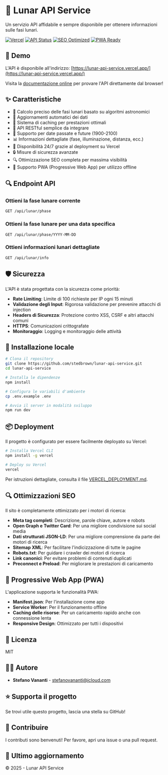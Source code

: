 # 🌙 Lunar API Service

Un servizio API affidabile e sempre disponibile per ottenere informazioni sulle fasi lunari.

[![Vercel](https://img.shields.io/badge/Powered%20by-Vercel-black?style=for-the-badge&logo=vercel)](https://vercel.com)
[![API Status](https://img.shields.io/badge/API-Online-success?style=for-the-badge)](https://lunar-api-service.vercel.app/)
[![SEO Optimized](https://img.shields.io/badge/SEO-Optimized-blue?style=for-the-badge)](https://lunar-api-service.vercel.app/)
[![PWA Ready](https://img.shields.io/badge/PWA-Ready-orange?style=for-the-badge)](https://lunar-api-service.vercel.app/)

## 🚀 Demo

L'API è disponibile all'indirizzo: [https://lunar-api-service.vercel.app/](https://lunar-api-service.vercel.app/)

Visita la [documentazione online](https://lunar-api-service.vercel.app/) per provare l'API direttamente dal browser!

## ✨ Caratteristiche

- 🌙 Calcolo preciso delle fasi lunari basato su algoritmi astronomici
- 🔄 Aggiornamenti automatici dei dati
- 💾 Sistema di caching per prestazioni ottimali
- 🔌 API RESTful semplice da integrare
- 📅 Supporto per date passate e future (1900-2100)
- 📊 Informazioni dettagliate (fase, illuminazione, distanza, ecc.)
- 🚀 Disponibilità 24/7 grazie al deployment su Vercel
- 🔒 Misure di sicurezza avanzate
- 🔍 Ottimizzazione SEO completa per massima visibilità
- 📱 Supporto PWA (Progressive Web App) per utilizzo offline

## 🔍 Endpoint API

### Ottieni la fase lunare corrente

```
GET /api/lunar/phase
```

### Ottieni la fase lunare per una data specifica

```
GET /api/lunar/phase/YYYY-MM-DD
```

### Ottieni informazioni lunari dettagliate

```
GET /api/lunar/info
```

## 🛡️ Sicurezza

L'API è stata progettata con la sicurezza come priorità:

- **Rate Limiting**: Limite di 100 richieste per IP ogni 15 minuti
- **Validazione degli Input**: Rigorosa validazione per prevenire attacchi di injection
- **Headers di Sicurezza**: Protezione contro XSS, CSRF e altri attacchi comuni
- **HTTPS**: Comunicazioni crittografate
- **Monitoraggio**: Logging e monitoraggio delle attività

## 🔧 Installazione locale

```bash
# Clona il repository
git clone https://github.com/stedbrown/lunar-api-service.git
cd lunar-api-service

# Installa le dipendenze
npm install

# Configura le variabili d'ambiente
cp .env.example .env

# Avvia il server in modalità sviluppo
npm run dev
```

## 📦 Deployment

Il progetto è configurato per essere facilmente deployato su Vercel:

```bash
# Installa Vercel CLI
npm install -g vercel

# Deploy su Vercel
vercel
```

Per istruzioni dettagliate, consulta il file [VERCEL_DEPLOYMENT.md](VERCEL_DEPLOYMENT.md).

## 🔍 Ottimizzazioni SEO

Il sito è completamente ottimizzato per i motori di ricerca:

- **Meta tag completi**: Descrizione, parole chiave, autore e robots
- **Open Graph e Twitter Card**: Per una migliore condivisione sui social media
- **Dati strutturati JSON-LD**: Per una migliore comprensione da parte dei motori di ricerca
- **Sitemap XML**: Per facilitare l'indicizzazione di tutte le pagine
- **Robots.txt**: Per guidare i crawler dei motori di ricerca
- **Link canonici**: Per evitare problemi di contenuti duplicati
- **Preconnect e Preload**: Per migliorare le prestazioni di caricamento

## 📱 Progressive Web App (PWA)

L'applicazione supporta le funzionalità PWA:

- **Manifest.json**: Per l'installazione come app
- **Service Worker**: Per il funzionamento offline
- **Caching delle risorse**: Per un caricamento rapido anche con connessione lenta
- **Responsive Design**: Ottimizzato per tutti i dispositivi

## 📝 Licenza

MIT

## 👨‍💻 Autore

- **Stefano Vananti** - [stefanovananti@icloud.com](mailto:stefanovananti@icloud.com)

## ⭐ Supporta il progetto

Se trovi utile questo progetto, lascia una stella su GitHub!

## 🤝 Contribuire

I contributi sono benvenuti! Per favore, apri una issue o una pull request.

## 📅 Ultimo aggiornamento

© 2025 - Lunar API Service 